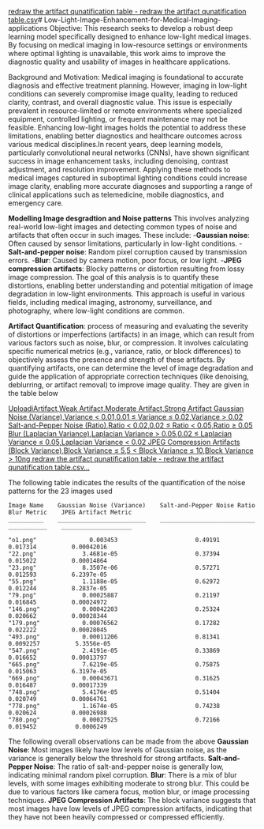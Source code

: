 [redraw the artifact qunatification table - redraw the artifact qunatification table.csv](https://github.com/user-attachments/files/17687071/redraw.the.artifact.qunatification.table.-.redraw.the.artifact.qunatification.table.csv)# Low-Light-Image-Enhancement-for-Medical-Imaging-applications
Objective:
This research seeks to develop a robust deep learning model specifically designed to enhance low-light medical images. By focusing on medical imaging in low-resource settings or environments where optimal lighting is unavailable, this work aims to improve the diagnostic quality and usability of images in healthcare applications.

Background and Motivation:
Medical imaging is foundational to accurate diagnosis and effective treatment planning. However, imaging in low-light conditions can severely compromise image quality, leading to reduced clarity, contrast, and overall diagnostic value. This issue is especially prevalent in resource-limited or remote environments where specialized equipment, controlled lighting, or frequent maintenance may not be feasible. Enhancing low-light images holds the potential to address these limitations, enabling better diagnostics and healthcare outcomes across various medical disciplines.In recent years, deep learning models, particularly convolutional neural networks (CNNs), have shown significant success in image enhancement tasks, including denoising, contrast adjustment, and resolution improvement. Applying these methods to medical images captured in suboptimal lighting conditions could increase image clarity, enabling more accurate diagnoses and supporting a range of clinical applications such as telemedicine, mobile diagnostics, and emergency care.

**Modelling Image desgradtion and Noise patterns**
This involves analyzing real-world low-light images and detecting common types of noise and artifacts that often occur in such images. These include:
-**Gaussian noise**: Often caused by sensor limitations, particularly in low-light conditions.
-**Salt-and-pepper noise**: Random pixel corruption caused by transmission errors.
-**Blur**: Caused by camera motion, poor focus, or low light.
-**JPEG compression artifacts**: Blocky patterns or distortion resulting from lossy image compression.
The goal of this analysis is to quantify these distortions, enabling better understanding and potential mitigation of image degradation in low-light environments. This approach is useful in various fields, including medical imaging, astronomy, surveillance, and photography, where low-light conditions are common.

**Artifact Quantification**: process of measuring and evaluating the severity of distortions or imperfections (artifacts) in an image, which can result from various factors such as noise, blur, or compression. It involves calculating specific numerical metrics (e.g., variance, ratio, or block differences) to objectively assess the presence and strength of these artifacts. By quantifying artifacts, one can determine the level of image degradation and guide the application of appropriate correction techniques (like denoising, deblurring, or artifact removal) to improve image quality. They are given in the table below

[UploadiArtifact,Weak Artifact,Moderate Artifact,Strong Artifact
Gaussian Noise (Variance),Variance < 0.01,0.01 ≤ Variance ≤ 0.02,Variance > 0.02
Salt-and-Pepper Noise (Ratio),Ratio < 0.02,0.02 ≤ Ratio < 0.05,Ratio ≥ 0.05
Blur (Laplacian Variance),Laplacian Variance > 0.05,0.02 ≤ Laplacian Variance ≤ 0.05,Laplacian Variance < 0.02
JPEG Compression Artifacts (Block Variance),Block Variance ≤ 5,5 < Block Variance ≤ 10,Block Variance > 10ng redraw the artifact qunatification table - redraw the artifact qunatification table.csv…]()


The following table indicates the results of the quantification of the noise patterns for the 23 images used

    Image Name    Gaussian Noise (Variance)    Salt-and-Pepper Noise Ratio    Blur Metric    JPEG Artifact Metric
    __________    _________________________    ___________________________    ___________    ____________________

    "o1.png"               0.003453                      0.49191                0.017314          0.00042016     
    "22.png"             3.4681e-05                      0.37394                0.015022          0.00014864     
    "23.png"             8.3507e-06                      0.57271                0.012593          6.2397e-05     
    "55.png"             1.1188e-05                      0.62972                0.012244          8.2837e-05     
    "79.png"             0.00025887                      0.21197                0.016845          0.00024972     
    "146.png"            0.00042203                      0.25324                0.020662          0.00028344     
    "179.png"            0.00076562                      0.17282                0.022222          0.00028045     
    "493.png"            0.00011206                      0.81341               0.0092257          5.3556e-05     
    "547.png"            2.4191e-05                      0.33869                0.016652          0.00013797     
    "665.png"            7.6219e-05                      0.75875                0.015063          6.3197e-05     
    "669.png"            0.00043671                      0.31625                0.016487          0.00017339     
    "748.png"            5.4176e-05                      0.51404                0.020749          0.00064761     
    "778.png"            1.1674e-05                      0.74238                0.020624          0.00026988     
    "780.png"            0.00027525                      0.72166                0.019452           0.0006249     

The following overall observations can be made from the above
**Gaussian Noise**: Most images likely have low levels of Gaussian noise, as the variance is generally below the threshold for strong artifacts.
**Salt-and-Pepper Noise**: The ratio of salt-and-pepper noise is generally low, indicating minimal random pixel corruption.
**Blur**: There is a mix of blur levels, with some images exhibiting moderate to strong blur. This could be due to various factors like camera focus, motion blur, or image processing techniques.
**JPEG Compression Artifacts**: The block variance suggests that most images have low levels of JPEG compression artifacts, indicating that they have not been heavily compressed or compressed efficiently.
